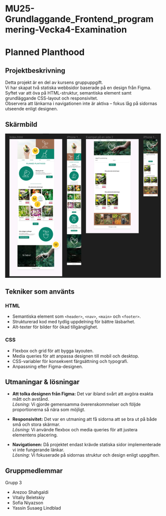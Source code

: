 # MU25-Grundlaggande_Frontend_programmering-Vecka4-Examination

# Planned Planthood

## Projektbeskrivning
Detta projekt är en del av kursens gruppuppgift.  
Vi har skapat två statiska webbsidor baserade på en design från Figma.  
Syftet var att öva på HTML-struktur, semantiska element samt grundläggande CSS-layout och responsivitet.  
Observera att länkarna i navigationen inte är aktiva – fokus låg på sidornas utseende enligt designen.

## Skärmbild
![Skärmbild av sidan](screenshot.png)

## Tekniker som använts

### HTML
- Semantiska element som `<header>`, `<nav>`, `<main>` och `<footer>`.  
- Strukturerad kod med tydlig uppdelning för bättre läsbarhet.  
- Alt-texter för bilder för ökad tillgänglighet.  

### CSS
- Flexbox och grid för att bygga layouten.  
- Media queries för att anpassa designen till mobil och desktop.  
- CSS-variabler för konsekvent färgsättning och typografi.  
- Anpassning efter Figma-designen.  

## Utmaningar & lösningar
- **Att tolka designen från Figma:** Det var ibland svårt att avgöra exakta mått och avstånd.  
  *Lösning:* Vi gjorde gemensamma överenskommelser och följde proportionerna så nära som möjligt.  

- **Responsivitet:** Det var en utmaning att få sidorna att se bra ut på både små och stora skärmar.  
  *Lösning:* Vi använde flexbox och media queries för att justera elementens placering.  

- **Navigationen:** Då projektet endast krävde statiska sidor implementerade vi inte fungerande länkar.  
  *Lösning:* Vi fokuserade på sidornas struktur och design enligt uppgiften.  

## Gruppmedlemmar
Grupp 3  
- Arezoo Shahgaldi  
- Vitaliy Beletskiy  
- Sofia Niyazson  
- Yassin Susaeg Lindblad  

